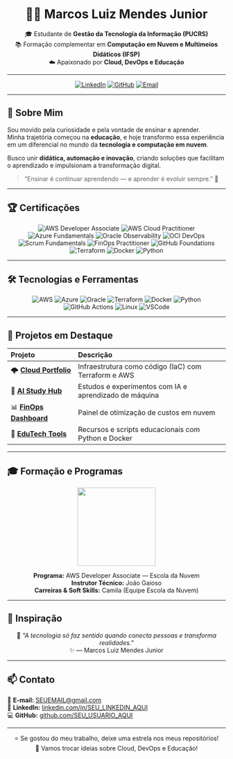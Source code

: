 <!-- =========================================
🌩️ PORTFÓLIO DE MARCOS LUIZ MENDES JUNIOR
========================================= -->

<div align="center">

# 👨‍💻 Marcos Luiz Mendes Junior

🎓 Estudante de **Gestão da Tecnologia da Informação (PUCRS)**  
📚 Formação complementar em **Computação em Nuvem e Multimeios Didáticos (IFSP)**  
☁️ Apaixonado por **Cloud, DevOps e Educação**

---

[![LinkedIn](https://img.shields.io/badge/LinkedIn-0077B5?style=for-the-badge&logo=linkedin&logoColor=white)](SEU_LINKEDIN_AQUI)
[![GitHub](https://img.shields.io/badge/GitHub-181717?style=for-the-badge&logo=github&logoColor=white)](https://github.com/SEU_USUARIO_AQUI)
[![Email](https://img.shields.io/badge/Email-D14836?style=for-the-badge&logo=gmail&logoColor=white)](mailto:SEUEMAIL@gmail.com)

</div>

---

## 🧠 Sobre Mim

Sou movido pela curiosidade e pela vontade de ensinar e aprender.  
Minha trajetória começou na **educação**, e hoje transformo essa experiência em um diferencial no mundo da **tecnologia e computação em nuvem**.  

Busco unir **didática, automação e inovação**, criando soluções que facilitam o aprendizado e impulsionam a transformação digital.  
> “Ensinar é continuar aprendendo — e aprender é evoluir sempre.” 🚀

---

## 🏆 Certificações

<div align="center">

![AWS Developer Associate](https://img.shields.io/badge/AWS-Developer_Associate-FF9900?style=for-the-badge&logo=amazon-aws&logoColor=white)
![AWS Cloud Practitioner](https://img.shields.io/badge/AWS-Cloud_Practitioner-232F3E?style=for-the-badge&logo=amazon-aws&logoColor=white)
![Azure Fundamentals](https://img.shields.io/badge/Azure-Fundamentals-0078D4?style=for-the-badge&logo=microsoftazure&logoColor=white)
![Oracle Observability](https://img.shields.io/badge/OCI-Observability_Professional-F80000?style=for-the-badge&logo=oracle&logoColor=white)
![OCI DevOps](https://img.shields.io/badge/OCI-DevOps_Professional-F80000?style=for-the-badge&logo=oracle&logoColor=white)
![Scrum Fundamentals](https://img.shields.io/badge/Scrum-Fundamentals-009FDA?style=for-the-badge&logo=scrumalliance&logoColor=white)
![FinOps Practitioner](https://img.shields.io/badge/FinOps-Practitioner-0061F2?style=for-the-badge&logo=finopsfoundation&logoColor=white)
![GitHub Foundations](https://img.shields.io/badge/GitHub-Foundations-181717?style=for-the-badge&logo=github&logoColor=white)
![Terraform](https://img.shields.io/badge/Terraform-Practitioner-623CE4?style=for-the-badge&logo=terraform&logoColor=white)
![Docker](https://img.shields.io/badge/Docker-Essentials-2496ED?style=for-the-badge&logo=docker&logoColor=white)
![Python](https://img.shields.io/badge/Python-Developer-3776AB?style=for-the-badge&logo=python&logoColor=white)

</div>

---

## 🛠️ Tecnologias e Ferramentas

<div align="center">

![AWS](https://img.shields.io/badge/AWS-FF9900?style=for-the-badge&logo=amazon-aws&logoColor=white)
![Azure](https://img.shields.io/badge/Azure-0078D4?style=for-the-badge&logo=microsoftazure&logoColor=white)
![Oracle](https://img.shields.io/badge/Oracle-F80000?style=for-the-badge&logo=oracle&logoColor=white)
![Terraform](https://img.shields.io/badge/Terraform-623CE4?style=for-the-badge&logo=terraform&logoColor=white)
![Docker](https://img.shields.io/badge/Docker-2496ED?style=for-the-badge&logo=docker&logoColor=white)
![Python](https://img.shields.io/badge/Python-3776AB?style=for-the-badge&logo=python&logoColor=white)
![GitHub Actions](https://img.shields.io/badge/GitHub_Actions-2088FF?style=for-the-badge&logo=githubactions&logoColor=white)
![Linux](https://img.shields.io/badge/Linux-FCC624?style=for-the-badge&logo=linux&logoColor=black)
![VSCode](https://img.shields.io/badge/VSCode-007ACC?style=for-the-badge&logo=visualstudiocode&logoColor=white)

</div>

---

## 💼 Projetos em Destaque

| Projeto | Descrição |
|:--|:--|
| 🌩️ [**Cloud Portfolio**](https://github.com/SEU_USUARIO_AQUI/cloud-portfolio) | Infraestrutura como código (IaC) com Terraform e AWS |
| 🧠 [**AI Study Hub**](https://github.com/SEU_USUARIO_AQUI/ai-study-hub) | Estudos e experimentos com IA e aprendizado de máquina |
| 📊 [**FinOps Dashboard**](https://github.com/SEU_USUARIO_AQUI/finops-dashboard) | Painel de otimização de custos em nuvem |
| 🧩 [**EduTech Tools**](https://github.com/SEU_USUARIO_AQUI/edutech-tools) | Recursos e scripts educacionais com Python e Docker |

---

## 🎓 Formação e Programas

<div align="center">
<img src="https://escoladanuvem.org/wp-content/uploads/2022/11/logo-escola-da-nuvem.svg" width="180"/>

**Programa:** AWS Developer Associate — Escola da Nuvem  
**Instrutor Técnico:** João Gaioso  
**Carreiras & Soft Skills:** Camila (Equipe Escola da Nuvem)
</div>

---

## 💬 Inspiração

<div align="center">

🧩 *"A tecnologia só faz sentido quando conecta pessoas e transforma realidades."*  
✨ — Marcos Luiz Mendes Junior  

</div>

---

## 📫 Contato

📧 **E-mail:** SEUEMAIL@gmail.com  
💼 **LinkedIn:** [linkedin.com/in/SEU_LINKEDIN_AQUI](https://linkedin.com/in/SEU_LINKEDIN_AQUI)  
💻 **GitHub:** [github.com/SEU_USUARIO_AQUI](https://github.com/SEU_USUARIO_AQUI)

---

<div align="center">
  
⭐ Se gostou do meu trabalho, deixe uma estrela nos meus repositórios!  
💬 Vamos trocar ideias sobre Cloud, DevOps e Educação!

</div>
